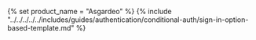 {% set product_name = "Asgardeo" %}
{% include "../../../../../includes/guides/authentication/conditional-auth/sign-in-option-based-template.md" %}